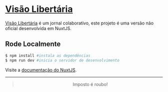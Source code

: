 # [Visão Libertária](https://visaolibertaria.netlify.app/)

[Visão Libertária](https://www.youtube.com/c/ANCAPSU) é um jornal colaborativo, este projeto é uma versão não oficial desenvolvida em NuxtJS.

## Rode Localmente

```bash
$ npm install #instala as dependências
$ npm run dev #inicia o servidor de desenvolvimento
```

Visite a [documentação do NuxtJS](https://v3.nuxtjs.org/docs/deployment).

---

<div align="center">

> Imposto é roubo!

</div>
